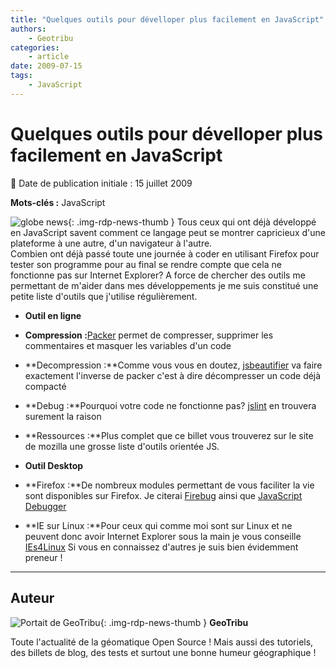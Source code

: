 ```yaml
---
title: "Quelques outils pour dévelloper plus facilement en JavaScript"
authors:
    - Geotribu
categories:
    - article
date: 2009-07-15
tags:
    - JavaScript
---
```


# Quelques outils pour dévelloper plus facilement en JavaScript

:calendar: Date de publication initiale : 15 juillet 2009

**Mots-clés :** JavaScript

![globe news](https://cdn.geotribu.fr/img/internal/icons-rdp-news/world.png){: .img-rdp-news-thumb } Tous ceux qui ont déjà développé en JavaScript savent comment ce langage peut se montrer capricieux d'une plateforme à une autre, d'un navigateur à l'autre.  
Combien ont déjà passé toute une journée à coder en utilisant Firefox pour tester son programme pour au final se rendre compte que cela ne fonctionne pas sur Internet Explorer? A force de chercher des outils me permettant de m'aider dans mes développements je me suis constitué une petite liste d'outils que j'utilise régulièrement.

* **Outil en ligne**

* **Compression :**[Packer](http://dean.edwards.name/packer/) permet de compresser, supprimer les commentaires et masquer les variables d'un code
* **Decompression :**Comme vous vous en doutez, [jsbeautifier](http://jsbeautifier.org/) va faire exactement l'inverse de packer c'est à dire décompresser un code déjà compacté
* **Debug :**Pourquoi votre code ne fonctionne pas? [jslint](http://www.jslint.com/) en trouvera surement la raison
* **Ressources :**Plus complet que ce billet vous trouverez sur le site de mozilla une grosse liste d'outils orientée JS.

* **Outil Desktop**

* **Firefox :**De nombreux modules permettant de vous faciliter la vie sont disponibles sur Firefox. Je citerai [Firebug](https://addons.mozilla.org/fr/firefox/addon/1843) ainsi que [JavaScript Debugger](https://addons.mozilla.org/en-US/firefox/addon/216)
* **IE sur Linux :**Pour ceux qui comme moi sont sur Linux et ne peuvent donc avoir Internet Explorer sous la main je vous conseille [IEs4Linux](http://www.tatanka.com.br/ies4linux/page/Main_Page)
Si vous en connaissez d'autres je suis bien évidemment preneur !

----

## Auteur

![Portait de GeoTribu](https://cdn.geotribu.fr/img/internal/charte/geotribu_logo_64x64.png){: .img-rdp-news-thumb }
**GeoTribu**

Toute l'actualité de la géomatique Open Source ! Mais aussi des tutoriels, des billets de blog, des tests et surtout une bonne humeur géographique !
